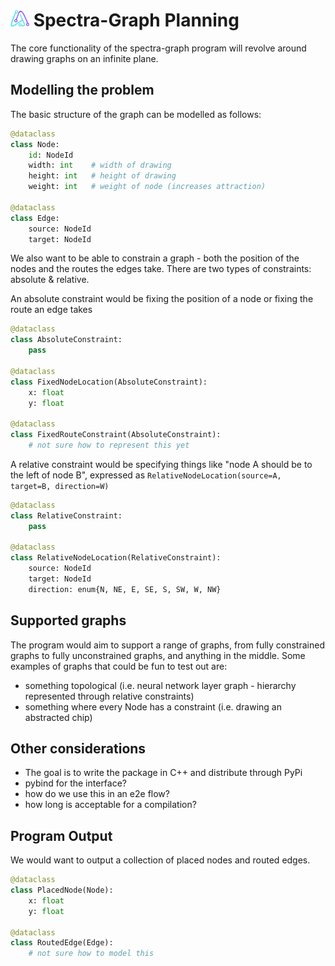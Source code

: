# <img src='https://github.com/adriandavila/spectra-graph/blob/main/docs/assets/logo/icon.png?raw=true' width='30' alt="Spectra-Graph Logo"> Spectra-Graph Planning

The core functionality of the spectra-graph program will revolve around drawing graphs on an infinite plane.

## Modelling the problem

The basic structure of the graph can be modelled as follows:

```python
@dataclass
class Node:
    id: NodeId
    width: int    # width of drawing
    height: int   # height of drawing
    weight: int   # weight of node (increases attraction)

@dataclass
class Edge:
    source: NodeId
    target: NodeId
```

We also want to be able to constrain a graph - both the position of the nodes and the routes the edges take. There are two types of constraints: absolute & relative.

An absolute constraint would be fixing the position of a node or fixing the route an edge takes

```python
@dataclass 
class AbsoluteConstraint:
    pass

@dataclass
class FixedNodeLocation(AbsoluteConstraint):
    x: float
    y: float

@dataclass
class FixedRouteConstraint(AbsoluteConstraint):
    # not sure how to represent this yet
```

A relative constraint would be specifying things like "node A should be to the left of node B", expressed as `RelativeNodeLocation(source=A, target=B, direction=W)`

```python
@dataclass
class RelativeConstraint:
    pass

@dataclass
class RelativeNodeLocation(RelativeConstraint):
    source: NodeId
    target: NodeId
    direction: enum{N, NE, E, SE, S, SW, W, NW}
```

## Supported graphs

The program would aim to support a range of graphs, from fully constrained graphs to fully unconstrained graphs, and anything in the middle. Some examples of graphs that could be fun to test out are:

- something topological (i.e. neural network layer graph - hierarchy represented through relative constraints)
- something where every Node has a constraint (i.e. drawing an abstracted chip)

## Other considerations

- The goal is to write the package in C++ and distribute through PyPi
- pybind for the interface?
- how do we use this in an e2e flow?
- how long is acceptable for a compilation?

## Program Output

We would want to output a collection of placed nodes and routed edges.

```python
@dataclass
class PlacedNode(Node):
    x: float
    y: float

@dataclass
class RoutedEdge(Edge):
    # not sure how to model this
```

